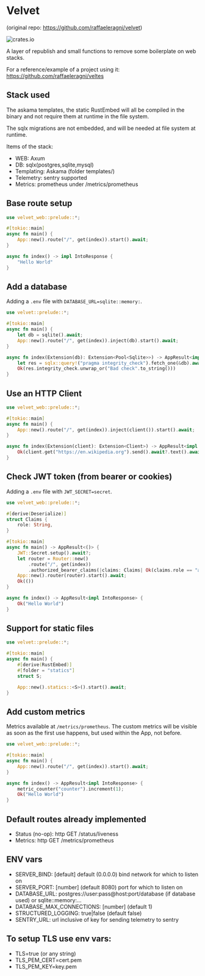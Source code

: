 # Velvet
(original repo: https://github.com/raffaeleragni/velvet)

![crates.io](https://img.shields.io/crates/v/velvet_web)

A layer of republish and small functions to remove some boilerplate on web stacks.

For a reference/example of a project using it: https://github.com/raffaeleragni/veltes

## Stack used

The askama templates, the static RustEmbed will all be compiled in the binary and not require them at runtime in the file system.

The sqlx migrations are not embedded, and will be needed at file system at runtime.

Items of the stack:
  - WEB: Axum
  - DB: sqlx(postgres,sqlite,mysql)
  - Templating: Askama (folder templates/)
  - Telemetry: sentry supported
  - Metrics: prometheus under /metrics/prometheus

## Base route setup

```rust
use velvet_web::prelude::*;

#[tokio::main]
async fn main() {
    App::new().route("/", get(index)).start().await;
}

async fn index() -> impl IntoResponse {
    "Hello World"
}
```

## Add a database

Adding a `.env` file with `DATABASE_URL=sqlite::memory:`.

```rust
use velvet::prelude::*;

#[tokio::main]
async fn main() {
    let db = sqlite().await;
    App::new().route("/", get(index)).inject(db).start().await;
}

async fn index(Extension(db): Extension<Pool<Sqlite>>) -> AppResult<impl IntoResponse> {
    let res = sqlx::query!("pragma integrity_check").fetch_one(&db).await?;
    Ok(res.integrity_check.unwrap_or("Bad check".to_string()))
}
```

## Use an HTTP Client

```rust
use velvet_web::prelude::*;

#[tokio::main]
async fn main() {
    App::new().route("/", get(index)).inject(client()).start().await;
}

async fn index(Extension(client): Extension<Client>) -> AppResult<impl IntoResponse> {
    Ok(client.get("https://en.wikipedia.org").send().await?.text().await?)
}
```

## Check JWT token (from bearer or cookies)

Adding a `.env` file with `JWT_SECRET=secret`.

```rust
use velvet_web::prelude::*;

#[derive(Deserialize)]
struct Claims {
    role: String,
}

#[tokio::main]
async fn main() -> AppResult<()> {
    JWT::Secret.setup().await?;
    let router = Router::new()
        .route("/", get(index))
        .authorized_bearer_claims(|claims: Claims| Ok(claims.role == "admin"));
    App::new().router(router).start().await;
    Ok(())
}

async fn index() -> AppResult<impl IntoResponse> {
    Ok("Hello World")
}
```

## Support for static files

```rust
use velvet::prelude::*;

#[tokio::main]
async fn main() {
    #[derive(RustEmbed)]
    #[folder = "statics"]
    struct S;

    App::new().statics::<S>().start().await;
}
```

## Add custom metrics

Metrics available at `/metrics/prometheus`. The custom metrics will be visible as soon as the first use happens, but used within the App, not before.

```rust
use velvet_web::prelude::*;

#[tokio::main]
async fn main() {
    App::new().route("/", get(index)).start().await;
}

async fn index() -> AppResult<impl IntoResponse> {
    metric_counter("counter").increment(1);
    Ok("Hello World")
}
```

## Default routes already implemented

  - Status (no-op): http GET /status/liveness
  - Metrics: http GET /metrics/prometheus

## ENV vars

  - SERVER_BIND: [default] default (0.0.0.0) bind network for which to listen on
  - SERVER_PORT: [number] (default 8080) port for which to listen on
  - DATABASE_URL: postgres://user:pass@host:port/database (if database used) or sqlite::memory:...
  - DATABASE_MAX_CONNECTIONS: [number] (default 1)
  - STRUCTURED_LOGGING: true|false (default false)
  - SENTRY_URL: url inclusive of key for sending telemetry to sentry

## To setup TLS use env vars:

  - TLS=true (or any string)
  - TLS_PEM_CERT=cert.pem
  - TLS_PEM_KEY=key.pem
